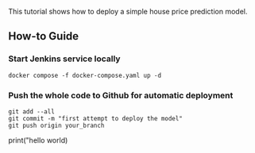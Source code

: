 This tutorial shows how to deploy a simple house price prediction model.

## How-to Guide

### Start Jenkins service locally
```shell
docker compose -f docker-compose.yaml up -d
```

### Push the whole code to Github for automatic deployment
```shell
git add --all
git commit -m "first attempt to deploy the model"
git push origin your_branch
```
print("hello world)